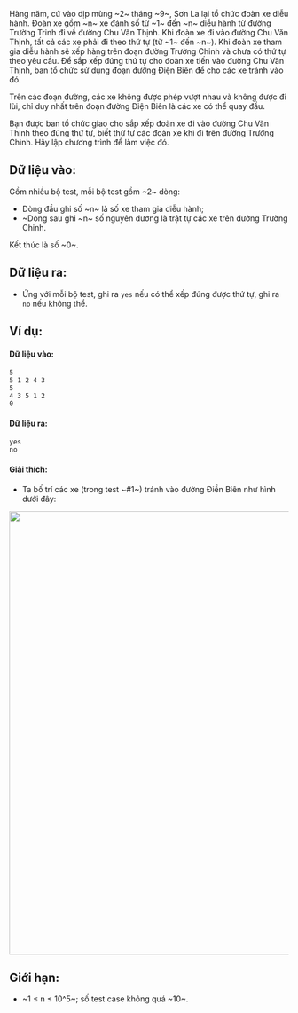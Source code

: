 Hàng năm, cứ vào dịp mùng ~2~ tháng ~9~, Sơn La lại tổ chức đoàn xe diễu hành. Đoàn xe gồm ~n~ xe đánh số từ ~1~ đến ~n~ diễu hành từ đường Trường Trinh đi về đường Chu Văn Thịnh. Khi đoàn xe đi vào đường Chu Văn Thịnh, tất cả các xe phải đi theo thứ tự (từ ~1~ đến ~n~). Khi đoàn xe tham gia diễu hành sẽ xếp hàng trên đoạn đường Trường Chinh và chưa có thứ tự theo yêu cầu. Để sắp xếp đúng thứ tự cho đoàn xe tiến vào đường Chu Văn Thịnh, ban tổ chức sử dụng đoạn đường Điện Biên để cho các xe tránh vào đó.

Trên các đoạn đường, các xe không được phép vượt nhau và không được đi lùi, chỉ duy nhất trên đoạn đường Điện Biên là các xe có thể quay đầu.

Bạn được ban tổ chức giao cho sắp xếp đoàn xe đi vào đường Chu Văn Thịnh theo đúng thứ tự, biết thứ tự các đoàn xe khi đi trên đường Trường Chình. Hãy lập chương trình để làm việc đó.

## Dữ liệu vào:
Gồm nhiều bộ test, mỗi bộ test gồm ~2~ dòng:
- Dòng đầu ghi số ~n~ là số xe tham gia diễu hành;
- ~Dòng sau ghi ~n~ số nguyên dương là trật tự các xe trên đường Trường Chinh.

Kết thúc là số ~0~.

## Dữ liệu ra:
- Ứng với mỗi bộ test, ghi ra `yes` nếu có thể xếp đúng được thứ tự, ghi ra `no` nếu không thể.

## Ví dụ:
#### Dữ liệu vào:
```
5
5 1 2 4 3
5
4 3 5 1 2
0
```

#### Dữ liệu ra:
```
yes
no
```

#### Giải thích:
- Ta bố trí các xe (trong test ~\#1~) tránh vào đường Điền Biên như hình dưới đây:
<center><img src="/images/problems/495/STPARA.png" width="800px" \></center>

## Giới hạn:
- ~1 ≤ n ≤ 10^5~; số test case không quá ~10~.